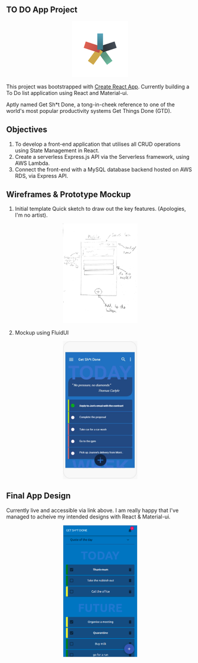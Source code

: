 ## TO DO App Project

<p align="center">
    <img alt="GSD" src="./public/GSD_ICON.png" width="150" />
</p>

This project was bootstrapped with [Create React App](https://github.com/facebook/create-react-app).
Currently building a To Do list application using React and Material-ui.

Aptly named Get Sh*t Done, a tong-in-cheek reference to one of the world's most popular productivity systems Get Things Done (GTD).


## Objectives
1. To develop a front-end application that utilises all CRUD operations using State Management in React.
2. Create a serverless Express.js API via the Serverless framework, using AWS Lambda.
2. Connect the front-end with a MySQL database backend hosted on AWS RDS, via Express API.

## Wireframes & Prototype Mockup
1. Initial template
Quick sketch to draw out the key features. (Apologies, I'm no artist).

<p align="center">
    <img alt="GSD" src="./readme/mobile.jpg" width="200" />
</p>

2. Mockup using FluidUI

<p align="center">
    <img alt="GSD" src="./readme/1-main.jpeg" width="200" />
</p>

## Final App Design
Currently live and accessible via link above. I am really happy that I've managed to acheive my intended designs with React & Material-ui.

<p align="center">
    <img alt="GSD" src="./readme/final.png" width="200" />
</p>
